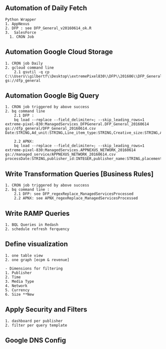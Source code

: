  Automation of Daily Fetch 
---

	Python Wrapper 
	1. AppNexus
	2. DFP : see DFP_General_v20160614_ok.R
	3.  SalesForce 
	  1. CRON Job


Automation Google Cloud Storage
---
	1. CRON job Daily  
	2. gcloud command line 
		2.1 gsutil -q cp C:\\Users\\gilbertf\\Desktop\\extremePixel830\\DFP\\201606\\DFP_General_20160614.csv  gs://dfp_general	
Automation Google Big Query 
---
	1. CRON job triggered by above success
	2. bq command line 
		2.1 DFP :
		bq load --replace --field_delimiter=; --skip_leading_rows=1 extreme-pixel-830:ManagedServices_DFPGeneral.DFP_General_20160614 gs://dfp_general/DFP_General_20160614.csv Date:STRING,Ad_unit:STRING,Line_item_type:STRING,Creative_size:STRING,Advertiser:STRING,Order:STRING,Salesperson:STRING,Line_item:STRING,Ad_unit_ID:INTEGER,Advertiser_ID:INTEGER,Order_ID:STRING,Salesperson_ID:INTEGER,Line_item_ID:STRING,Order_start_date:STRING,Order_end_date:STRING,Order_PO_number:STRING,Agency:STRING,Trafficker:STRING,Secondary_traffickers:STRING,Delivery_pacing:STRING,Frequency_cap:STRING,Line_item_start_date:STRING,Line_item_end_date:STRING,Cost_type:STRING,Rate_CA:STRING,Goal_quantity:STRING,Line_item_lifetime_impressions:STRING,Line_item_lifetime_clicks:STRING,Line_item_priority:STRING,Contracted_quantity:STRING,Discount:STRING,Booked_revenue_exclude_CPD_CA:STRING,Name_Comments:STRING,Audience_Segment:STRING,Total_impressions:INTEGER,Total_clicks:INTEGER,Total_CPM_and_CPC_revenue_CA:STRING,Delivery_indicator:STRING,Total_Active_View_eligible_impressions:INTEGER,Total_Active_View_viewable_impressions:INTEGER,Ad_server_CPD_revenue_CA:STRING

		2.2 APNX:
		bq load --replace --field_delimiter=; --skip_leading_rows=1 extreme-pixel-830:ManagedServices.APPNEXUS_NETWORK_20160614 gs://managed_service/APPNEXUS_NETWORK_20160614.csv processDate:STRING,publisher_id:INTEGER,publisher_name:STRING,placement_id:INTEGER,placement_name:STRING,site_id:INTEGER,site_name:STRING,size:STRING,buyer_member_id:INTEGER,buyer_member_name:STRING,seller_member_id:INTEGER,seller_member_name:STRING,advertiser_id:INTEGER,advertiser_name:STRING,line_item_id:INTEGER,line_item_name:STRING,campaign_id:INTEGER,campaign_name:STRING,bid_type:STRING,advertiser_currency:STRING,publisher_currency:STRING,imp_type:STRING,campaign_priority:STRING,media_type:STRING,line_item_type:STRING,payment_type:STRING,revenue_type:STRING,pub_rule_id:INTEGER,pub_rule_name:STRING,imps:INTEGER,clicks:INTEGER,total_convs:INTEGER,revenue:FLOAT

Write Transformation Queries [Business Rules] 
---
	1. CRON job triggered by above success
	2. bq command line : 
		2.1 DFP: see DFP_regexReplace_ManagedServicesProcessed
		2.2 APNX: see APNX_regexReplace_ManagedServicesProcessed

Write RAMP Queries
---
	1. BQL Queries in Redash 
	2. schedule refresh ferquency 

Define visualization 
---
	1. one table view 
	2. one graph [ecpm & revenue]

	- Dimensions for filtering 
	1. Publisher 
	2. Time 
	3. Media Type 
	4. Network 
	5. Currency 
	6. Size **New 

Apply Security and Filters 
---
	1. dashboard per publisher 
	2. filter per query template 

Google DNS Config 
---


